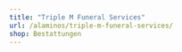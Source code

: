 ```yaml
---
title: "Triple M Funeral Services"
url: /alaminos/triple-m-funeral-services/
shop: Bestattungen
---
```

